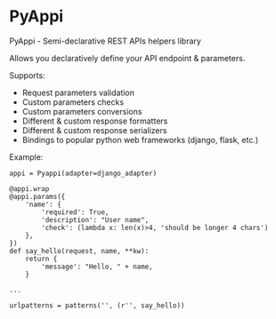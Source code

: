 PyAppi
======

PyAppi - Semi-declarative REST APIs helpers library

Allows you declaratively define your API endpoint & parameters.

Supports:
 - Request parameters validation
 - Custom parameters checks
 - Custom parameters conversions
 - Different & custom response formatters
 - Different & custom response serializers
 - Bindings to popular python web frameworks (django, flask, etc.)

Example:

```
appi = Pyappi(adapter=django_adapter)

@appi.wrap
@appi.params({
    'name': {
        'required': True,
        'description': "User name",
        'check': (lambda x: len(x)>4, 'should be longer 4 chars')
    },
})
def say_hello(request, name, **kw):
    return {
        'message': "Hello, " + name,
    }

...

urlpatterns = patterns('', (r'', say_hello))
```
